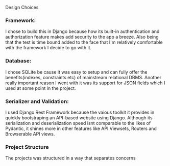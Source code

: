 Design Choices

### Framework:

I chose to build this in Django because how its built-in authentication and authorization feature makes add security to the app a breeze. Also being that the test is time bound added to the face that I'm relatively comfortable with the framework I decide to go with it.

### Database:

I chose SQLite be cause it was easy to setup and can fully offer the benefits(indexes, constraints etc) of mainstream relational DBMS. Another really important reason I went with it was its support for JSON fields which I used at some point in the project.

### Serializer and Validation:

I used Django Rest Framework because the vaious toolkit it provides in quickly bootstraping an API-based website using Django. Although its serialization and deserialization speed isnt comparable to the likes of Pydantic, it shines more in other features like API Viewsets, Routers and Browserable API views.

### Project Structure

The projects was structured in a way that separates concerns
